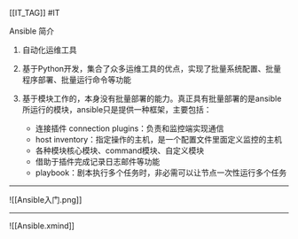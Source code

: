 [[IT_TAG]] #IT 

Ansible 简介

1. 自动化运维工具

2. 基于Python开发，集合了众多运维工具的优点，实现了批量系统配置、批量程序部署、批量运行命令等功能

3. 基于模块工作的，本身没有批量部署的能力。真正具有批量部署的是ansible所运行的模块，ansible只是提供一种框架，主要包括：

	- 连接插件 connection plugins：负责和监控端实现通信
	- host inventory：指定操作的主机，是一个配置文件里面定义监控的主机
	- 各种模块核心模块、command模块、自定义模块
	- 借助于插件完成记录日志邮件等功能
	- playbook：剧本执行多个任务时，非必需可以让节点一次性运行多个任务

---

![[Ansible入门.png]]

---
![[Ansible.xmind]]

